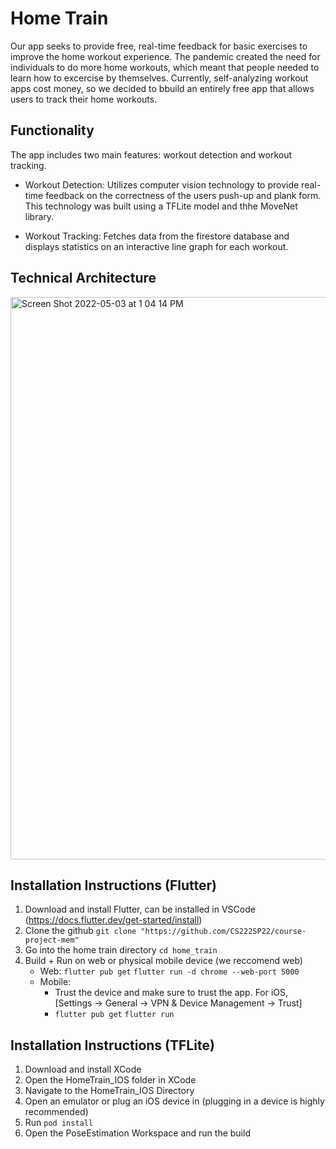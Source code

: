 # Home Train

Our app seeks to provide free, real-time feedback for basic exercises to improve the home workout experience. The pandemic created the need for individuals to do more home workouts, which meant that people needed to learn how to excercise by themselves. Currently, self-analyzing workout apps cost money, so we decided to bbuild an entirely free app that allows users to track their home workouts. 

## Functionality
The app includes two main features: workout detection and workout tracking. 

- Workout Detection: Utilizes computer vision technology to provide real-time feedback on the correctness of the users push-up and plank form. This technology was built using a TFLite model and thhe MoveNet library. 

- Workout Tracking: Fetches data from the firestore database and displays statistics on an interactive line graph for each workout. 

## Technical Architecture

<img width="900" alt="Screen Shot 2022-05-03 at 1 04 14 PM" src="https://user-images.githubusercontent.com/31574086/166515006-52298843-6371-474e-9984-405eb6d2ea65.png">


## Installation Instructions (Flutter) 

1. Download and install Flutter, can be installed in VSCode (https://docs.flutter.dev/get-started/install) 
2. Clone the github `git clone "https://github.com/CS222SP22/course-project-mem"`
3. Go into the home train directory `cd home_train`
4. Build + Run on web or physical mobile device (we reccomend web)
    - Web: `flutter pub get` `flutter run -d chrome --web-port 5000`
    - Mobile: 
      - Trust the device and make sure to trust the app. For iOS, [Settings -> General -> VPN & Device Management -> Trust]
      - `flutter pub get` `flutter run`

## Installation Instructions (TFLite) 

1. Download and install XCode 
2. Open the HomeTrain_IOS folder in XCode 
3. Navigate to the HomeTrain_IOS Directory 
4. Open an emulator or plug an iOS device in (plugging in a device is highly recommended) 
5. Run `pod install` 
6. Open the PoseEstimation Workspace and run the build 

